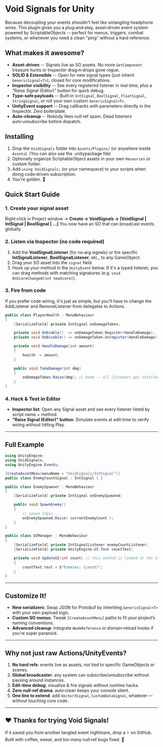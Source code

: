 # Void Signals for Unity
Because decoupling your events shouldn't feel like untangling headphone wires.
This plugin gives you a plug‑and‑play, asset‑driven event system powered by ScriptableObjects -- perfect for menus, triggers, combat systems, or whenever you need a clean "ping" without a hard reference.

## What makes it awesome?
* **Asset‑driven** -- Signals live as SO assets. No more `GetComponent` treasure hunts or Inspector drag‑n‑drops gone rogue.
* **SOLID & Extensible** -- Open for new signal types (just inherit `GenericSignal<T>`), closed for core modifications.
* **Inspector visibility** -- See every registered listener in real time, plus a “Raise Signal (Editor)” button for quick debug.
* **Type‑safe payloads** -- Built‑in `IntSignal`, `BoolSignal`, `FloatSignal`, `StringSignal`, or roll your own custom `GenericSignal<T>`.
* **UnityEvent<T> support** -- Drag callbacks with parameters directly in the Inspector. Zero boilerplate.
* **Auto‑cleanup** -- Nobody likes null‑ref spam. Dead listeners auto‑unsubscribe before dispatch.

## Installing

1. Drop the `VoidSignals` folder into `Assets/Plugins/` (or anywhere inside `Assets`). (You can also use the .unitypackage file)
2. Optionally organize ScriptableObject assets in your own `Resources` or custom folder.
3. Add `using VoidSignals;` (or your namespace) to your scripts when doing code‑driven subscription.
4. You're golden. 🎉

## Quick Start Guide

### 1. Create your signal asset
Right‑click in Project window -> **Create -> VoidSignals -> \[VoidSignal | IntSignal | BoolSignal | …]**
You now have an SO that can broadcast events globally.

### 2. Listen via Inspector (no code required)
1. Add the **VoidSignalListener** (for no‑arg signals) or the specific **IntSignalListener**, **BoolSignalListener**, etc., to any GameObject.
2. Drag your SO asset into the `signal` field.
3. Hook up your method in the `UnityEvent` below. If it's a typed listener, you can drag methods with matching signatures (e.g. `void OnScoreChanged(int newScore)`).

### 3. Fire from code
If you prefer code wiring, it's just as simple, but you'll have to change the AddListener and RemoveListener from delegates to Actions.

```csharp
public class PlayerHealth : MonoBehaviour
{
    [SerializeField] private IntSignal onDamageTaken;

    private void OnEnable()  => onDamageTaken.Register(HandleDamage);
    private void OnDisable() => onDamageTaken.Unregister(HandleDamage);

    private void HandleDamage(int amount)
    {
        health -= amount;
    }

    public void TakeDamage(int dmg)
    {
        onDamageTaken.Raise(dmg); // boom -- all listeners get notified
    }
}
```

### 4. Hack & Test in Editor
* **Inspector list**: Open any Signal asset and see every listener listed by script name + method.
* **"Raise Signal (Editor)" button**: Simulate events at edit‑time to verify wiring without hitting Play.

---

## Full Example

```csharp
using UnityEngine;
using VoidSignals;
using UnityEngine.Events;

[CreateAssetMenu(menuName = "VoidSignals/IntSignal")]
public class EnemyCountSignal : IntSignal { }

public class EnemySpawner : MonoBehaviour
{
    [SerializeField] private IntSignal onEnemySpawned;

    public void SpawnEnemy()
    {
        // spawn logic...
        onEnemySpawned.Raise( currentEnemyCount );
    }
}

public class UIManager : MonoBehaviour
{
    [SerializeField] private IntSignalListener enemyCountListener;
    [SerializeField] private UnityEngine.UI.Text countText;

    private void UpdateUI(int count) // this method is linked in the inspector by a IntListener
    {
        countText.text = $"Enemies: {count}"; 
    }
}
```

---

## Customize It!

* **New serializers**: Swap JSON for Protobuf by inheriting `GenericSignal<T>` with your own payload logic.
* **Custom SO menus**: Tweak `[CreateAssetMenu]` paths to fit your project’s naming conventions.
* **Advanced cleanup**: Integrate `WeakReference` or domain‑reload hooks if you’re super paranoid.

---

## Why not just raw Actions/UnityEvents?

1. **No hard refs**: events live as assets, not tied to specific GameObjects or scenes.
2. **Global broadcaster**: any system can subscribe/unsubscribe without passing around instances.
3. **Edit‑time debug**: visualize & fire signals without runtime hacks.
4. **Zero null‑ref drama**: auto‑clean keeps your console silent.
5. **One line to extend**: add `Vector3Signal`, `CustomDataSignal`, whatever — without touching core code.

---

## ❤️ Thanks for trying Void Signals!

If it saved you from another tangled event nightmare, drop a ⭐ on GitHub. Built with coffee, sweat, and too many null‑ref bugs fixed. 🚀
